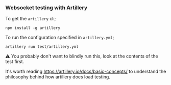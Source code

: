 
### Websocket testing with Artillery

To get the `artillery` cli;

```
npm install -g artillery
```

To run the configuration specified in `artillery.yml`;

```
artillery run test/artillery.yml
```

:warning: You probably don't want to blindly run this, look at the contents of the test first.

It's worth reading https://artillery.io/docs/basic-concepts/ to understand the philosophy behind how artillery does load testing.
